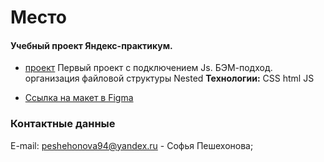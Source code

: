 # Место
#### **Учебный проект Яндекс-практикум.** 
* [проект](https://sofiapeshekhonova.github.io/russian-travel/)
 Первый проект с подключением Js.
 БЭМ-подход. организация файловой структуры Nested
**Технологии:** CSS html JS

* [Ссылка на макет в Figma](https://www.figma.com/file/2cn9N9jSkmxD84oJik7xL7/JavaScript.-Sprint-4?node-id=0%3A1)

### Контактные данные
E-mail: peshehonova94@yandex.ru - Софья Пешехонова;